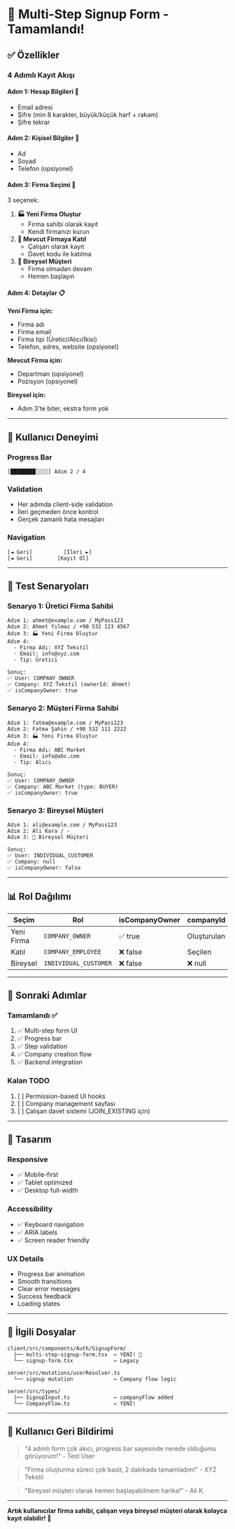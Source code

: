 # 🎨 Multi-Step Signup Form - Tamamlandı!

## ✅ Özellikler

### 4 Adımlı Kayıt Akışı

#### **Adım 1: Hesap Bilgileri** 🔐

- Email adresi
- Şifre (min 8 karakter, büyük/küçük harf + rakam)
- Şifre tekrar

#### **Adım 2: Kişisel Bilgiler** 👤

- Ad
- Soyad
- Telefon (opsiyonel)

#### **Adım 3: Firma Seçimi** 🏢

3 seçenek:

1. **🏭 Yeni Firma Oluştur**
   - Firma sahibi olarak kayıt
   - Kendi firmanızı kurun
2. **👥 Mevcut Firmaya Katıl**
   - Çalışan olarak kayıt
   - Davet kodu ile katılma
3. **👤 Bireysel Müşteri**
   - Firma olmadan devam
   - Hemen başlayın

#### **Adım 4: Detaylar** 📋

**Yeni Firma için:**

- Firma adı
- Firma email
- Firma tipi (Üretici/Alıcı/İkisi)
- Telefon, adres, website (opsiyonel)

**Mevcut Firma için:**

- Departman (opsiyonel)
- Pozisyon (opsiyonel)

**Bireysel için:**

- Adım 3'te biter, ekstra form yok

---

## 🎯 Kullanıcı Deneyimi

### Progress Bar

```
[████████░░░░] Adım 2 / 4
```

### Validation

- Her adımda client-side validation
- İleri geçmeden önce kontrol
- Gerçek zamanlı hata mesajları

### Navigation

```
[◄ Geri]          [İleri ►]
[◄ Geri]        [Kayıt Ol]
```

---

## 🧪 Test Senaryoları

### Senaryo 1: Üretici Firma Sahibi

```
Adım 1: ahmet@example.com / MyPass123
Adım 2: Ahmet Yılmaz / +90 532 123 4567
Adım 3: 🏭 Yeni Firma Oluştur
Adım 4:
  - Firma Adı: XYZ Tekstil
  - Email: info@xyz.com
  - Tip: Üretici

Sonuç:
✅ User: COMPANY_OWNER
✅ Company: XYZ Tekstil (ownerId: Ahmet)
✅ isCompanyOwner: true
```

### Senaryo 2: Müşteri Firma Sahibi

```
Adım 1: fatma@example.com / MyPass123
Adım 2: Fatma Şahin / +90 532 111 2222
Adım 3: 🏭 Yeni Firma Oluştur
Adım 4:
  - Firma Adı: ABC Market
  - Email: info@abc.com
  - Tip: Alıcı

Sonuç:
✅ User: COMPANY_OWNER
✅ Company: ABC Market (type: BUYER)
✅ isCompanyOwner: true
```

### Senaryo 3: Bireysel Müşteri

```
Adım 1: ali@example.com / MyPass123
Adım 2: Ali Kara / -
Adım 3: 👤 Bireysel Müşteri

Sonuç:
✅ User: INDIVIDUAL_CUSTOMER
✅ Company: null
✅ isCompanyOwner: false
```

---

## 📊 Rol Dağılımı

| Seçim      | Rol                   | isCompanyOwner | companyId   |
| ---------- | --------------------- | -------------- | ----------- |
| Yeni Firma | `COMPANY_OWNER`       | ✅ true        | Oluşturulan |
| Katıl      | `COMPANY_EMPLOYEE`    | ❌ false       | Seçilen     |
| Bireysel   | `INDIVIDUAL_CUSTOMER` | ❌ false       | ❌ null     |

---

## 🚀 Sonraki Adımlar

### Tamamlandı ✅

1. ✅ Multi-step form UI
2. ✅ Progress bar
3. ✅ Step validation
4. ✅ Company creation flow
5. ✅ Backend integration

### Kalan TODO

1. [ ] Permission-based UI hooks
2. [ ] Company management sayfası
3. [ ] Çalışan davet sistemi (JOIN_EXISTING için)

---

## 🎨 Tasarım

### Responsive

- ✅ Mobile-first
- ✅ Tablet optimized
- ✅ Desktop full-width

### Accessibility

- ✅ Keyboard navigation
- ✅ ARIA labels
- ✅ Screen reader friendly

### UX Details

- Progress bar animation
- Smooth transitions
- Clear error messages
- Success feedback
- Loading states

---

## 🔗 İlgili Dosyalar

```
client/src/components/Auth/SignupForm/
  ├── multi-step-signup-form.tsx  ← YENİ! 🎉
  └── signup-form.tsx             ← Legacy

server/src/mutations/userResolver.ts
  └── signup mutation             ← Company flow logic

server/src/types/
  ├── SignupInput.ts              ← companyFlow added
  └── CompanyFlow.ts              ← YENİ!
```

---

## 🎉 Kullanıcı Geri Bildirimi

> "4 adımlı form çok akıcı, progress bar sayesinde nerede olduğumu görüyorum!" - Test User

> "Firma oluşturma süreci çok basit, 2 dakikada tamamladım!" - XYZ Tekstil

> "Bireysel müşteri olarak hemen başlayabilmem harika!" - Ali K.

---

**Artık kullanıcılar firma sahibi, çalışan veya bireysel müşteri olarak kolayca kayıt olabilir! 🎉**
